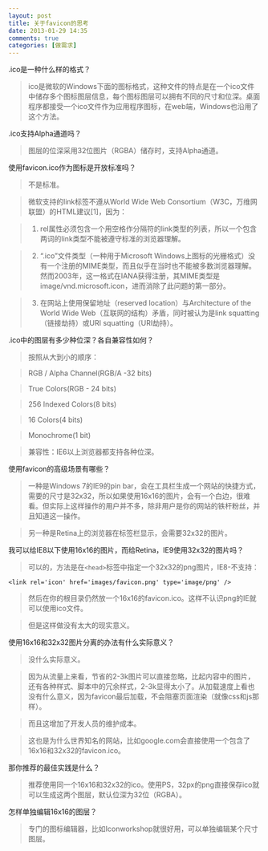 ```yaml
---
layout: post
title: 关于favicon的思考
date: 2013-01-29 14:35
comments: true
categories: [做需求]
---
```


.ico是一种什么样的格式？

> ico是微软的Windows下面的图标格式，这种文件的特点是在一个ico文件中储存多个图标图层信息，每个图标图层可以拥有不同的尺寸和位深。桌面程序都接受一个ico文件作为应用程序图标，在web端，Windows也沿用了这个方法。

.ico支持Alpha通道吗？

> 图层的位深采用32位图片（RGBA）储存时，支持Alpha通道。

使用favicon.ico作为图标是开放标准吗？

> 不是标准。

> 微软支持的link标签不遵从World Wide Web Consortium（W3C，万维网联盟）的HTML建议[1]，因为：

> 1. rel属性必须包含一个用空格作分隔符的link类型的列表，所以一个包含两词的link类型不能被遵守标准的浏览器理解。

> 2. “.ico”文件类型（一种用于Microsoft Windows上图标的光栅格式）没有一个注册的MIME类型，而且似乎在当时也不能被多数浏览器理解。然而2003年，这一格式在IANA获得注册，其MIME类型是image/vnd.microsoft.icon，进而消除了此问题的第一部分。

> 3. 在网站上使用保留地址（reserved location）与Architecture of the World Wide Web（互联网的结构）矛盾，同时被认为是link squatting（链接劫持）或URI squatting（URI劫持）。

.ico中的图层有多少种位深？各自兼容性如何？

> 按照从大到小的顺序：

> RGB / Alpha Channel(RGB/A -32 bits)

> True Colors(RGB - 24 bits)

> 256 Indexed Colors(8 bits)

> 16 Colors(4 bits)

> Monochrome(1 bit)

> 兼容性：IE6以上浏览器都支持各种位深。

使用favicon的高级场景有哪些？

> 一种是Windows 7的IE9的pin bar，会在工具栏生成一个网站的快捷方式，需要的尺寸是32x32，所以如果使用16x16的图片，会有一个白边，很难看。但实际上这样操作的用户并不多，除非用户是你的网站的铁杆粉丝，并且知道这一操作。

> 另一种是Retina上的浏览器在标签栏显示，会需要32x32的图片。

我可以给IE8以下使用16x16的图片，而给Retina，IE9使用32x32的图片吗？

> 可以的，方法是在`<head>`标签中指定一个32x32的png图片，IE8-不支持：

 	<link rel='icon' href='images/favicon.png' type='image/png' />

> 然后在你的根目录仍然放一个16x16的favicon.ico。这样不认识png的IE就可以使用ico文件。

> 但是这样做没有太大的现实意义。

使用16x16和32x32图片分离的办法有什么实际意义？

> 没什么实际意义。

> 因为从流量上来看，节省的2-3k图片可以直接忽略，比起内容中的图片，还有各种样式、脚本中的冗余样式，2-3k显得太小了。从加载速度上看也没有什么意义，因为favicon最后加载，不会阻塞页面渲染（就像css和js那样）。

> 而且这增加了开发人员的维护成本。

> 这也是为什么世界知名的网站，比如google.com会直接使用一个包含了16x16和32x32的favicon.ico。

那你推荐的最佳实践是什么？

> 推荐使用同一个16x16和32x32的ico。使用PS，32px的png直接保存ico就可以生成这两个图层，默认位深为32位（RGBA）。

怎样单独编辑16x16的图层？

> 专门的图标编辑器，比如Iconworkshop就很好用，可以单独编辑某个尺寸图层。